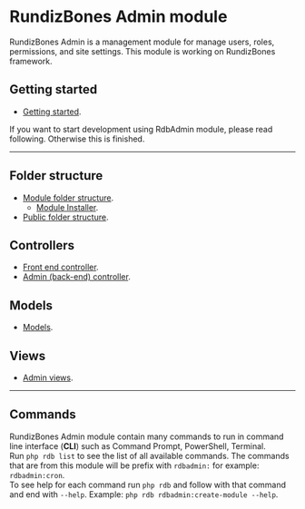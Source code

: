 # RundizBones Admin module

RundizBones Admin is a management module for manage users, roles, permissions, and site settings. This module is working on RundizBones framework.

## Getting started
* [Getting started](getting-started.md).

If you want to start development using RdbAdmin module, please read following. Otherwise this is finished.

---

## Folder structure

* [Module folder structure](module-folder-structure-for-rdbadmin.md).
	* [Module Installer](module-installer.md).
* [Public folder structure](public-folder-structure-for-rdbadmin.md).

## Controllers

* [Front end controller](frontend-controllers.md).
* [Admin (back-end) controller](admin-controllers.md).

## Models
* [Models](models.md).

## Views
* [Admin views](admin-views.md).

---

## Commands
RundizBones Admin module contain many commands to run in command line interface (**CLI**) such as Command Prompt, PowerShell, Terminal.<br>
Run `php rdb list` to see the list of all available commands. 
The commands that are from this module will be prefix with `rdbadmin:` for example: `rdbadmin:cron`.<br>
To see help for each command run `php rdb` and follow with that command and end with `--help`. Example: `php rdb rdbadmin:create-module --help`.